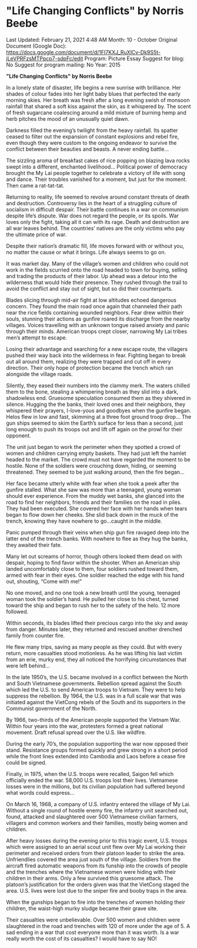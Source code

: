 # "Life Changing Conflicts" by Norris Beebe

Last Updated: February 21, 2021 4:48 AM
Month: 10 - October
Original Document (Google Doc): https://docs.google.com/document/d/1FI7KXJ_RuXlCv-Dk9S5t-jLeVPRFzsMTPpcp7-sdpFc/edit
Program: Picture Essay
Suggest for blog: No
Suggest for program mailing: No
Year: 2015

**"Life Changing Conflicts" by Norris Beebe**

In a lonely state of disaster, life begins a new sunrise with brilliance. Her shades of colour fades into her light baby blues that perfected the early morning skies. Her breath was fresh after a long evening swish of monsoon rainfall that shared a soft kiss against the skin, as it whispered by. The scent of fresh sugarcane coalescing around a mild mixture of burning hemp and herb pitches the mood of an unusually quiet dawn.

Darkness filled the evening’s twilight from the heavy rainfall. Its spatter ceased to filter out the expansion of constant explosions and rebel fire, even though they were custom to the ongoing endeavor to survive the conflict between their beauties and beasts. A never ending battle…

The sizzling aroma of breakfast cakes of rice popping on blazing lava rocks swept into a different, enchanted livelihood… Political power of democracy brought the My Lai people together to celebrate a victory of life with song and dance. Their troubles vanished for a moment, but just for the moment. Then came a rat-tat-tat.

Returning to reality, life seemed to revolve around constant threats of death and destruction. Controversy lies in the heart of a struggling culture of socialism in difficult despair. Their battle continues in a war on communism despite life’s dispute. War does not regard the people, or its spoils. War loves only the fight, taking all it can with its rage. Death and destruction are all war leaves behind. The countries’ natives are the only victims who pay the ultimate price of war.

Despite their nation’s dramatic fill, life moves forward with or without you, no matter the cause or what it brings. Life always seems to go on.

It was market day. Many of the village’s women and children who could not work in the fields scurried onto the road headed to town for buying, selling and trading the products of their labor. Up ahead was a detour into the wilderness that would hide their presence. They rushed through the trail to avoid the conflict and stay out of sight, but so did their counterparts.

Blades slicing through mid-air fight at low altitudes echoed dangerous concern. They found the main road once again that channeled their path near the rice fields containing wounded neighbors. Fear drew within their souls, stunning their actions as gunfire roared its discharge from the nearby villages. Voices travelling with an unknown tongue raised anxiety and panic through their minds. American troops crept closer, narrowing My Lai tribes men’s attempt to escape.

Losing their advantage and searching for a new escape route, the villagers pushed their way back into the wilderness in fear. Fighting began to break out all around them, realizing they were trapped and cut off in every direction. Their only hope of protection became the trench which ran alongside the village roads.

Silently, they eased their numbers into the clammy merk. The waters chilled them to the bone, stealing a whimpering breath as they slid into a dark, shadowless end. Gruesome speculation consumed them as they shivered in silence. Hugging the the banks, their loved ones and their neighbors, they whispered their prayers, I-love-yous and goodbyes when the gunfire began. Helos flew in low and fast, skimming at a three foot ground troop drop… The gun ships seemed to skim the Earth’s surface for less than a second, just long enough to push its troops out and lift off again on the prowl for their opponent.

The unit just began to work the perimeter when they spotted a crowd of women and children carrying empty baskets. They had just left the hamlet headed to the market. The crowd must not have regarded the moment to be hostile. None of the soldiers were crouching down, hiding, or seeming threatened. They seemed to be just walking around, then the fire began…

Her face became utterly white with fear when she took a peek after the gunfire stalled. What she saw was more than a teenaged, young woman should ever experience. From the muddy wet banks, she glanced into the road to find her neighbors, friends and their families on the road in piles. They had been executed. She covered her face with her hands when tears began to flow down her cheeks. She slid back down in the muck of the trench, knowing they have nowhere to go...caught in the middle.

Panic pumped through their veins when ship gun fire ravaged deep into the latter end of the trench banks. With nowhere to flee as they hug the banks, they awaited their fate.

Many let out screams of horror, though others looked them dead on with despair, hoping to find favor within the shooter. When an American ship landed uncomfortably close to them, four soldiers rushed toward them, armed with fear in their eyes. One soldier reached the edge with his hand out, shouting, “Come with me!”

No one moved, and no one took a new breath until the young, teenaged woman took the soldier’s hand. He pulled her close to his chest, turned toward the ship and began to rush her to the safety of the helo. 12 more followed.

Within seconds, its blades lifted their precious cargo into the sky and away from danger. Minutes later, they returned and rescued another drenched family from counter fire.

He flew many trips, saving as many people as they could. But with every return, more casualties stood motionless. As he was lifting his last victim from an erie, murky end, they all noticed the horrifying circumstances that were left behind…

In the late 1950’s, the U.S. became involved in a conflict between the North and South Vietnamese governments. Rebellion spread against the South which led the U.S. to send American troops to Vietnam. They were to help suppress the rebellion. By 1964, the U.S. was in a full scale war that was initiated against the VietCong rebels of the South and its supporters in the Communist government of the North.

By 1966, two-thirds of the American people supported the Vietnam War. Within four years into the war, protesters formed a great national movement. Draft refusal spread over the U.S. like wildfire.

During the early 70’s, the population supporting the war now opposed their stand. Resistance groups formed quickly and grew strong in a short period while the front lines extended into Cambodia and Laos before a cease fire could be signed.

Finally, in 1975, when the U.S. troops were recalled, Saigon fell which officially ended the war. 58,000 U.S. troops lost their lives. Vietnamese losses were in the millions, but its civilian population had suffered beyond what words could express…

On March 16, 1968, a company of U.S. infantry entered the village of My Lai. Without a single round of hostile enemy fire, the infantry unit searched out, found, attacked and slaughtered over 500 Vietnamese civilian farmers, villagers and common workers and their families, mostly being women and children.

After heavy losses during the evening prior to this tragic event, U.S. troops which were assigned to an aerial scout unit flew over My Lai working their perimeter and received orders from their platoon leader to strike the area. Unfriendlies covered the area just south of the village. Soldiers from the aircraft fired automatic weapons from its funship into the crowds of people and the trenches where the Vietnamese women were hiding with their children in their arms. Only a few survived this gruesome attack. The platoon’s justification for the orders given was that the VietCong staged the area. U.S. lives were lost due to the sniper fire and booby traps in the area.

When the gunships began to fire into the trenches of women holding their children, the waist-high murky sludge became their grave site.

Their casualties were unbelievable. Over 500 women and children were slaughtered in the road and trenches with 120 of more under the age of 5. A sad ending in a war that cost everyone more than it was worth. Is a war really worth the cost of its casualties? I would have to say NO!